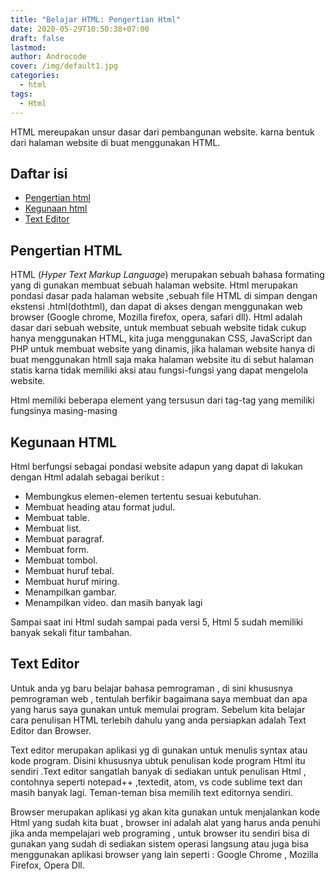 ```yaml
---
title: "Belajar HTML: Pengertian Html"
date: 2020-05-29T10:50:38+07:00
draft: false
lastmod:
author: Androcode
cover: /img/default1.jpg
categories:
  - html
tags:
  - Html
---
```


HTML mereupakan unsur dasar dari pembangunan website. karna bentuk dari halaman website di buat menggunakan HTML.
<!--more-->

## Daftar isi
 - [Pengertian html](#pengertian-html)
 - [Kegunaan html](#kegunaan-html)
 - [Text Editor](#text-editor)


 ## Pengertian HTML
 HTML (_Hyper Text Markup Language_) merupakan sebuah bahasa formating yang di gunakan membuat sebuah halaman website. Html merupakan pondasi dasar pada halaman website ,sebuah file HTML di simpan dengan ekstensi .html(dothtml), dan dapat di akses dengan menggunakan web browser (Google chrome, Mozilla firefox, opera, safari dll). Html adalah dasar dari sebuah website, untuk membuat sebuah website tidak cukup hanya menggunakan HTML, kita juga menggunakan CSS, JavaScript dan PHP untuk membuat website yang dinamis, jika halaman website hanya di buat menggunakan htmll saja maka halaman website itu di sebut halaman statis karna tidak memiliki aksi atau fungsi-fungsi yang dapat mengelola website.

 Html memiliki beberapa element yang tersusun dari tag-tag yang memiliki fungsinya masing-masing

 ## Kegunaan HTML
  Html berfungsi sebagai pondasi website adapun yang dapat di lakukan dengan Html adalah sebagai berikut :
  - Membungkus elemen-elemen tertentu sesuai kebutuhan.
  - Membuat heading atau format judul.
  - Membuat table.
  - Membuat list.
  - Membuat paragraf.
  - Membuat form.
  - Membuat tombol.
  - Membuat huruf tebal.
  - Membuat huruf miring.
  - Menampilkan gambar.
  - Menampilkan video.
dan masih banyak lagi

Sampai saat ini Html sudah sampai pada versi 5, Html 5 sudah memiliki banyak sekali fitur tambahan.

## Text Editor

Untuk anda yg baru belajar bahasa pemrograman , di sini khususnya pemrograman web , tentulah berfikir bagaimana saya membuat dan apa yang harus saya gunakan untuk memulai program.
Sebelum kita belajar cara penulisan HTML terlebih dahulu yang anda persiapkan adalah Text Editor dan Browser.

Text editor merupakan aplikasi yg di gunakan untuk menulis syntax atau kode program.
Disini khususnya ubtuk penulisan kode program Html itu sendiri .Text editor sangatlah banyak di sediakan untuk penulisan Html , contohnya seperti notepad++ ,textedit, atom, vs code sublime text dan masih banyak lagi. Teman-teman bisa memilih text editornya sendiri.

Browser merupakan aplikasi yg akan kita gunakan untuk menjalankan kode Html yang sudah kita buat , browser ini adalah alat yang harus anda penuhi jika anda mempelajari web programing , untuk browser itu sendiri bisa di gunakan yang sudah di sediakan sistem operasi langsung atau juga bisa menggunakan aplikasi browser yang lain seperti : Google Chrome , Mozilla Firefox, Opera Dll.

